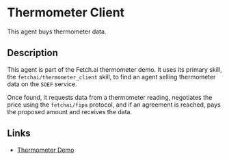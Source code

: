 # Thermometer Client

This agent buys thermometer data.

## Description

This agent is part of the Fetch.ai thermometer demo. It uses its primary skill, the `fetchai/thermometer_client` skill, to find an agent selling thermometer data on the `SOEF` service.

Once found, it requests data from a thermometer reading, negotiates the price using the `fetchai/fipa` protocol, and if an agreement is reached, pays the proposed amount and receives the data.

## Links

- <a href="https://docs.fetch.ai/aea/thermometer-skills/" target="_blank">Thermometer Demo</a>
